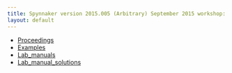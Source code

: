 ```yaml
---
title: Spynnaker version 2015.005 (Arbitrary) September 2015 workshop: supplementary material
layout: default
---
```


* [Proceedings](proceedings)
* [Examples](examples)
* [Lab_manuals](lab_manuals)
* [Lab_manual_solutions](lab_manual_solutions)
